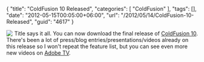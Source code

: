 {
	"title": "ColdFusion 10 Released",
	"categories": [
		"ColdFusion"
	],
	"tags": [],
	"date": "2012-05-15T00:05:00+06:00",
	"url": "/2012/05/14/ColdFusion-10-Released",
	"guid": "4617"
}

<img src="https://static.raymondcamden.com/images/fc1e2337-df26-793e-801c-8558803b8cde.jpg" style="float:left;margin-right: 5px" /> Title says it all. You can now download the final release of <a href="http://www.adobe.com/products/coldfusion-family.html">ColdFusion 10</a>. There's been a lot of press/blog entries/presentations/videos already on this release so I won't repeat the feature list, but you can see even more new videos on <a href="http://tv.adobe.com/product/coldfusion/">Adobe TV</a>.